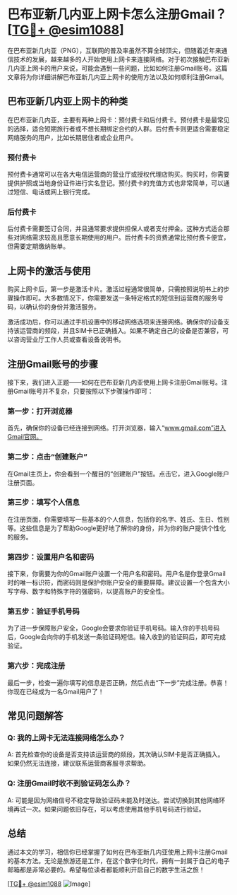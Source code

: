 # 巴布亚新几内亚上网卡怎么注册Gmail？[[TG💪+ @esim1088](https://t.me/s/esim1088)]

在巴布亚新几内亚（PNG），互联网的普及率虽然不算全球顶尖，但随着近年来通信技术的发展，越来越多的人开始使用上网卡来连接网络。对于初次接触巴布亚新几内亚上网卡的用户来说，可能会遇到一些问题，比如如何注册Gmail账号。这篇文章将为你详细讲解巴布亚新几内亚上网卡的使用方法以及如何顺利注册Gmail。

## 巴布亚新几内亚上网卡的种类

在巴布亚新几内亚，主要有两种上网卡：预付费卡和后付费卡。预付费卡是最常见的选择，适合短期旅行者或不想长期绑定合约的人群。后付费卡则更适合需要稳定网络服务的用户，比如长期居住者或企业用户。

### 预付费卡

预付费卡通常可以在各大电信运营商的营业厅或授权代理店购买。购买时，你需要提供护照或当地身份证件进行实名登记。预付费卡的充值方式也非常简单，可以通过短信、电话或网上银行完成。

### 后付费卡

后付费卡需要签订合同，并且通常要求提供担保人或者支付押金。这种方式适合那些对网络需求较高且愿意长期使用的用户。后付费卡的资费通常比预付费卡便宜，但需要定期缴纳账单。

## 上网卡的激活与使用

购买上网卡后，第一步是激活卡片。激活过程通常很简单，只需按照说明书上的步骤操作即可。大多数情况下，你需要发送一条特定格式的短信到运营商的服务号码，以确认你的身份并激活服务。

激活成功后，你可以通过手机设置中的移动网络选项来连接网络。确保你的设备支持该运营商的频段，并且SIM卡已正确插入。如果不确定自己的设备是否兼容，可以咨询营业厅工作人员或查看设备说明书。

## 注册Gmail账号的步骤

接下来，我们进入正题——如何在巴布亚新几内亚使用上网卡注册Gmail账号。注册Gmail账号并不复杂，只要按照以下步骤操作即可：

### 第一步：打开浏览器

首先，确保你的设备已经连接到网络。打开浏览器，输入“www.gmail.com”进入Gmail官网。

### 第二步：点击“创建账户”

在Gmail主页上，你会看到一个醒目的“创建账户”按钮。点击它，进入Google账户注册页面。

### 第三步：填写个人信息

在注册页面，你需要填写一些基本的个人信息，包括你的名字、姓氏、生日、性别等。这些信息是为了帮助Google更好地了解你的身份，并为你的账户提供个性化的服务。

### 第四步：设置用户名和密码

接下来，你需要为你的Gmail账户设置一个用户名和密码。用户名是你登录Gmail时的唯一标识符，而密码则是保护你账户安全的重要屏障。建议设置一个包含大小写字母、数字和特殊字符的强密码，以提高账户的安全性。

### 第五步：验证手机号码

为了进一步保障账户安全，Google会要求你验证手机号码。输入你的手机号码后，Google会向你的手机发送一条验证码短信。输入收到的验证码后，即可完成验证。

### 第六步：完成注册

最后一步，检查一遍你填写的信息是否正确，然后点击“下一步”完成注册。恭喜！你现在已经成为一名Gmail用户了！

## 常见问题解答

### Q: 我的上网卡无法连接网络怎么办？

A: 首先检查你的设备是否支持该运营商的频段，其次确认SIM卡是否正确插入。如果仍然无法连接，建议联系运营商客服寻求帮助。

### Q: 注册Gmail时收不到验证码怎么办？

A: 可能是因为网络信号不稳定导致验证码未能及时送达。尝试切换到其他网络环境再试一次。如果问题依旧存在，可以考虑使用其他手机号码进行验证。

## 总结

通过本文的学习，相信你已经掌握了如何在巴布亚新几内亚使用上网卡注册Gmail的基本方法。无论是旅游还是工作，在这个数字化时代，拥有一封属于自己的电子邮箱都是非常必要的。希望每位读者都能顺利开启自己的数字生活之旅！

[[TG💪+ @esim1088](https://t.me/s/esim1088) ![Image](https://i.postimg.cc/4NQfJmqS/Snipaste-2025-05-13-00-14-12.png)]